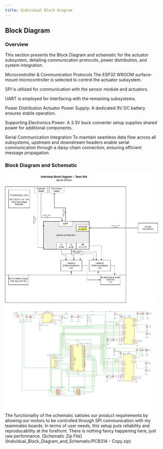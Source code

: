 ```yaml
---
title: Individual Block Diagram
---
```


## Block Diagram

### Overview
This section presents the Block Diagram and schematic for the actuator subsystem, detailing communication protocols, power distribution, and system integration.

Microcontroller & Communication Protocols
The ESP32 WROOM surface-mount microcontroller is selected to control the actuator subsystem.

SPI is utilized for communication with the sensor module and actuators.

UART is employed for interfacing with the remaining subsystems.

Power Distribution
Actuator Power Supply: A dedicated 9V DC battery ensures stable operation.

Supporting Electronics Power: A 3.3V buck converter setup supplies shared power for additional components.

Serial Communication Integration
To maintain seamless data flow across all subsystems, upstream and downstream headers enable serial communication through a daisy-chain connection, ensuring efficient message propagation. 

### Block Diagram and Schematic

![Individual Block Diagram](EGR314-Team204-IndividualBlockDiagram-Jacob.drawio.png)
![Actucator Subsystem Schematic](page0.png)
The functionality of the schematic satisies our product requirements by allowing our motors to be controlled through SPI communication with my teammates boards. In terms of user needs, this setup puts reliability and reproducablilty at the forefront. There is nothing fancy happening here, just raw performance. 
[Schematic Zip File](Individual_Block_Diagram_and_Schematic/PCB314 - Copy.zip)